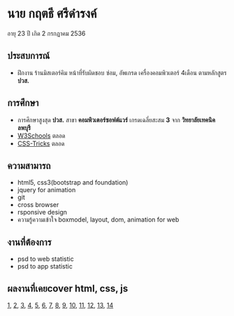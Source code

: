 # นาย กฤตธี ศรีดำรงค์
อายุ 23 ปี เกิด 2 กรกฎาคม 2536
## ประสบการณ์
- ฝึกงาน ร้านมิสเตอร์คิม หน้าที่รับผิดชอบ ซ่อม, อัพเกรด เครื่องคอมพิวเตอร์ 4เดือน ตามหลักสูตร **ปวส.**
## การศึกษา
- การศึกษาสูงสุด **ปวส.** สาขา **คอมพิวเตอร์ซอฟต์แวร์** เกรดเฉลี่ยสะสม **3** จาก **วิทยาลัยเทคนิคลพบุรี**
- [W3Schools](https://www.w3schools.com/) ตลอด
- [CSS-Tricks](https://css-tricks.com/) ตลอด
##  ความสามารถ 
- html5, css3(bootstrap and foundation)
- jquery for animation
- git
- cross browser
- rsponsive design 
- ความรู้ความเข้าใจ boxmodel, layout, dom, animation for web
## งานที่ต้องการ 
- psd to web statistic
- psd to app statistic
## ผลงานที่เคยcover html, css, js
[1](http://htmlpreview.github.io/?https://github.com/kriteeT/portfolio/blob/master/work/About-me/index.html), 
 [2](http://htmlpreview.github.io/?https://github.com/kriteeT/portfolio/blob/master/work/social/index.html),
 [3](http://htmlpreview.github.io/?https://github.com/kriteeT/portfolio/blob/master/work/Gourmet/index.html),
 [4](http://htmlpreview.github.io/?https://github.com/kriteeT/portfolio/blob/master/work/PHOTOLIO/index.html),
 [5](http://htmlpreview.github.io/?https://github.com/kriteeT/portfolio/blob/master/work/Wedding/index.html),
 [6](http://htmlpreview.github.io/?https://github.com/kriteeT/portfolio/blob/master/work/admin/index.html),
 [7](http://htmlpreview.github.io/?https://github.com/kriteeT/portfolio/blob/master/work/blog/index.html),
 [8](http://htmlpreview.github.io/?https://github.com/kriteeT/portfolio/blob/master/work/doe/index.html),
 [9](http://htmlpreview.github.io/?https://github.com/kriteeT/portfolio/blob/master/work/hotel/index.html),
 [10](http://htmlpreview.github.io/?https://github.com/kriteeT/portfolio/blob/master/work/laptop/index.html),
 [11](http://htmlpreview.github.io/?https://github.com/kriteeT/portfolio/blob/master/work/lmpreaz/index.html),
 [12](http://htmlpreview.github.io/?https://github.com/kriteeT/portfolio/blob/master/work/shop/index.html),
 [13](http://htmlpreview.github.io/?https://github.com/kriteeT/portfolio/blob/master/work/practice/index.html),
 [14](http://htmlpreview.github.io/?https://github.com/kriteeT/portfolio/blob/master/work/mailbox/index.html)

